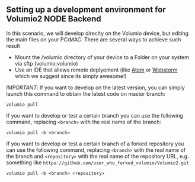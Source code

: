 ## Setting up a development environment for Volumio2 NODE Backend

In this scenario, we will develop direclty on the Volumio device, but editing the main files on your PC\MAC. There are several ways to achieve such result

* Mount the /volumio directory of your device to a Folder on your system via sftp (volumio:volumio)
* Use an IDE that allows remote deplyoment (like [Atom](https://atom.io/) or [Webstorm](https://www.jetbrains.com/webstorm/) which we suggest since its simply awesome!)

*IMPORTANT*: If you want to develop on the latest version, you can simply launch this command to obtain the latest code on master branch:

```shell
volumio pull
```

If you want to develop or test a certain branch you can use the following command, replacing `<branch>` with the real name of the branch:

```
volumio pull -b <branch>
```

If you want to develop or test a certain branch of a forked repository you can use the following command, replacing `<branch>` with the real name of the branch and `<repository>` with the real name of the repository URL, e.g. something like `https://github.com/user_who_forked_volumio/Volumio2.git`

```
volumio pull -b <branch> <repository>
```
